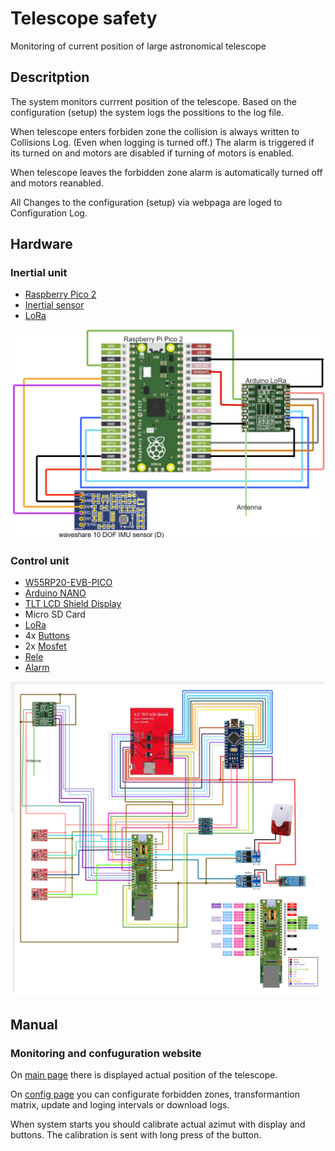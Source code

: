 # Telescope safety
Monitoring of current position of large astronomical telescope

## Descritption
The system monitors currrent position of the telescope. Based on the configuration (setup) the system logs the possitions to the log file.

When telescope enters forbiden zone the collision is always written to Collisions Log. (Even when logging is turned off.) The alarm is triggered if its turned on and motors are disabled if turning of motors is enabled.

When telescope leaves the forbidden zone alarm is automatically turned off and motors reanabled.


All Changes to the configuration (setup) via webpaga are loged to Configuration Log.



## Hardware
### Inertial unit
- [Raspberry Pico 2](https://www.raspberrypi.com/products/raspberry-pi-pico-2/)
- [Inertial sensor](https://www.waveshare.com/wiki/10_DOF_IMU_Sensor_(D))
- [LoRa]()

![Inertial unit scheme](/docs/schemes/inertial_unit.png)

### Control unit
- [W55RP20-EVB-PICO](https://docs.wiznet.io/Product/ioNIC/W55RP20/w55rp20-evb-pico)
- [Arduino NANO]()
- [TLT LCD Shield Display]()
- Micro SD Card
- [LoRa]()
- 4x [Buttons]()
- 2x [Mosfet]()
- [Rele]()
- [Alarm]()

![Control unit scheme](/docs/schemes/control_unit.png)


## Manual
### Monitoring and confuguration website
On [main page](http://teleskop.local) there is displayed actual position of the telescope.

On [config page](http://teleskop.local/config) you can configurate forbidden zones, transformantion matrix, update and loging intervals or download logs.

When system starts you should calibrate actual azimut with display and buttons. The calibration is sent with long press of the button.



